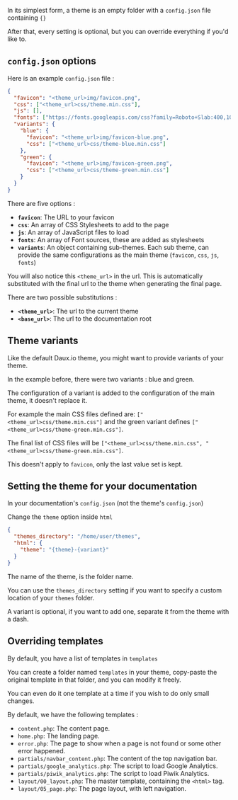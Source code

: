 In its simplest form, a theme is an empty folder with a `config.json` file containing `{}`

After that, every setting is optional, but you can override everything if you'd like to.

## `config.json` options

Here is an example `config.json` file :

```json
{
  "favicon": "<theme_url>img/favicon.png",
  "css": ["<theme_url>css/theme.min.css"],
  "js": [],
  "fonts": ["https://fonts.googleapis.com/css?family=Roboto+Slab:400,100,300,700&subset=latin,cyrillic-ext,cyrillic"],
  "variants": {
    "blue": {
      "favicon": "<theme_url>img/favicon-blue.png",
      "css": ["<theme_url>css/theme-blue.min.css"]
    },
    "green": {
      "favicon": "<theme_url>img/favicon-green.png",
      "css": ["<theme_url>css/theme-green.min.css"]
    }
  }
}
```

There are five options :

- __`favicon`__: The URL to your favicon
- __`css`__: An array of CSS Stylesheets to add to the page
- __`js`__: An array of JavaScript files to load
- __`fonts`__: An array of Font sources, these are added as stylesheets
- __`variants`__: An object containing sub-themes. Each sub theme, can provide the same configurations as the main theme (`favicon`, `css`, `js`, `fonts`) 


You will also notice this `<theme_url>` in the url. 
This is automatically substituted with the final url to the theme when generating the final page.

There are two possible substitutions :
 - __`<theme_url>`__: The url to the current theme
 - __`<base_url>`__: The url to the documentation root
 
## Theme variants
 
Like the default Daux.io theme, you might want to provide variants of your theme.
 
In the example before, there were two variants : blue and green.

The configuration of a variant is added to the configuration of the main theme, it doesn't replace it.

For example the main CSS files defined are: `["<theme_url>css/theme.min.css"]` and the green variant defines `["<theme_url>css/theme-green.min.css"]`.

The final list of CSS files will be `["<theme_url>css/theme.min.css", "<theme_url>css/theme-green.min.css"]`.

This doesn't apply to `favicon`, only the last value set is kept.

## Setting the theme for your documentation

In your documentation's `config.json` (not the theme's `config.json`)

Change the `theme` option inside `html`

```json
{
  "themes_directory": "/home/user/themes",
  "html": {
    "theme": "{theme}-{variant}"
  }
}
```

The name of the theme, is the folder name.

You can use the `themes_directory` setting if you want to specify a custom location of your `themes` folder.

A variant is optional, if you want to add one, separate it from the theme with a dash.

## Overriding templates

By default, you have a list of templates in `templates`

You can create a folder named `templates` in your theme, copy-paste the original template in that folder, and you can modify it freely.

You can even do it one template at a time if you wish to do only small changes.

By default, we have the following templates :
- `content.php`: The content page.
- `home.php`: The landing page.
- `error.php`: The page to show when a page is not found or some other error happened.
- `partials/navbar_content.php`: The content of the top navigation bar.
- `partials/google_analytics.php`: The script to load Google Analytics.
- `partials/piwik_analytics.php`: The script to load Piwik Analytics.
- `layout/00_layout.php`: The master template, containing the `<html>` tag.
- `layout/05_page.php`: The page layout, with left navigation.
